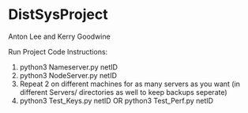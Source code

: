 # DistSysProject
Anton Lee and Kerry Goodwine

Run Project Code Instructions:
1. python3 Nameserver.py netID
2. python3 NodeServer.py netID
3. Repeat 2 on different machines for as many servers as you want (in different Servers/ directories as well to keep backups seperate)
4. python3 Test_Keys.py netID OR python3 Test_Perf.py netID
